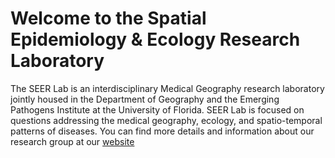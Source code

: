 # Welcome to the Spatial Epidemiology & Ecology Research Laboratory

The SEER Lab is an interdisciplinary Medical Geography research laboratory jointly housed in the Department of Geography and the Emerging Pathogens Institute at the University of Florida. SEER Lab is focused on questions addressing the medical geography, ecology, and spatio-temporal patterns of diseases. You can find more details and information about our research group at our [website](https://seerlab.geog.ufl.edu/)
